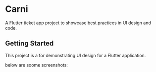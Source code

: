 # Carni

A Flutter ticket app project to showcase best practices in UI design and code.

## Getting Started

This project is a for demonstrating UI design for a Flutter application.

below are soome screenshots:




